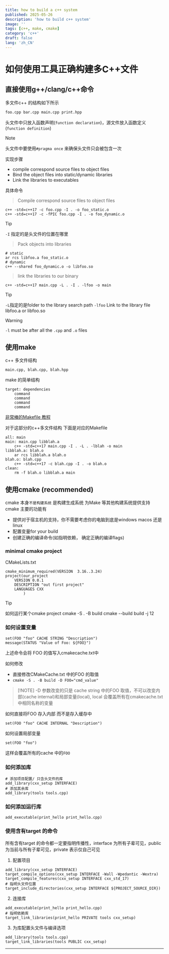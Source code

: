 ```yaml
---
title: how to build a c++ system
published: 2025-05-26
description: 'how to build c++ system'
image: ''
tags: [c++, make, cmake]
category: 'c++'
draft: false 
lang: 'zh_CN'
---
```


# 如何使用工具正确构建多C++文件


## 直接使用g++/clang/c++命令


多文件c++ 的结构如下所示

```markdown
foo.cpp bar.cpp main.cpp print.hpp
```

头文件中只放入函数声明(`function declaration`)，源文件放入函数定义(`function definition`)

> [!NOTE] 
> 头文件中要使用`#pragma once` 来确保头文件只会被包含一次

实现步骤
+ compile correspond source files to object files
+ Bind the object files into static/dynamic libraries
+ Link the libraries to executables

具体命令

> Compile correspond source files to object files

```shell
c++ -std=c++17 -c foo.cpp -I . -o foo_static.o
c++ -std=c++17 -c -fPIC foo.cpp -I . -o foo_dynamic.o
```

> [!TIP] 
> `-I` 指定的是头文件的位置在哪里

> Pack objects into libraries

```shell
# static 
ar rcs libfoo.a foo_static.o
# dynamic 
c++ --shared foo_dynamic.o -o libfoo.so
```

> link the libraries to our binary

```shell
c++ -std=c++17 main.cpp -L . -I . -lfoo -o main
```

> [!TIP]
> `-L`指定的是folder to the library search path
> `-lfoo` Link to the library file libfoo.a or libfoo.so

> [!WARNING]
> `-l` must be after all the `.cpp` and `.o` files

## 使用make 

c++ 多文件结构
```
main.cpp, blah.cpp, blah.hpp
```

make 的简单结构
```
target: dependencies
    command
    command
    command 
    command
```

[非常棒的Makefile 教程](https://makefiletutorial.com/#getting-started)

对于这部分的c++多文件结构 下面是对应的Makefile
```shell
all: main
main: main.cpp libblah.a
    c++ -std=c++17 main.cpp -I . -L . -lblah -o main
libblah.a: blah.o
    ar rcs libblah.a blah.o
blah.o: blah.cpp
    c++ -std=c++17 -c blah.cpp -I . -o blah.o
clean: 
    rm -f blah.o libblah.a main
```

## 使用cmake (recommended)

cmake 本身`不是构建系统` 是构建生成系统 为Make 等其他构建系统提供支持
cmake 主要的功能有
+ 提供对于宿主机的支持，你不需要考虑你的电脑到底是windows macos 还是 linux
+ 配置变量for your build
+ 创建正确的编译命令(如指明依赖， 确定正确的编译flags)

### minimal cmake project
CMakeLists.txt
```shell
cmake_minimum_required(VERSION  3.16..3.24)
project(our_project 
    VERSION 0.0.1
    DESCRIPTION "out first project"
    LANGUAGES CXX
        )
```

> [!TIP]
> 如何运行某个cmake project cmake -S . -B build
> cmake --build build -j 12

### 如何设置变量
```shell
set(FOO "foo" CACHE STRING "Description")
message(STATUS "Value of Foo: ${FOO}")
```
上述命令会将 FOO 的值写入cmakecache.txt中

如何修改
+ 直接修改CMakeCache.txt 中的FOO 的取值
+ `cmake -S . -B build -D FOO="cmd_value"`

> [!NOTE] -D 参数改变的只是 cache string 中的FOO 取值，不可以改变内部(cache internal)和局部变量(local), local 会覆盖所有在cmakecache.txt 中相同名称的变量

如何直接将FOO 存入内部 而不是存入缓存中
```shell
set(FOO "foo" CACHE INTERNAL "Description")
```

如何设置局部变量
```shell
set(FOO "foo")
```
这样会覆盖所有的cache 中的`FOO`


### 如何添加库
```shell
# 添加项目配置/ 只含头文件的库
add_library(cxx_setup INTERFACE)
# 添加其余库
add_library(tools tools.cpp)
```

### 如何添加运行库
```shell
add_executable(print_hello print_hello.cpp)
```

### 使用含有target 的命令
所有含有target 的命令都一定要指明传播性，interface 为所有子辈可见，public为当前与所有子辈可见，private 表示仅自己可见

1. 配置项目

```shell
add_library(cxx_setup INTERFACE)
target_compile_options(cxx_setup INTERFACE -Wall -Wpedantic -Wextra)
target_compile_features(cxx_setup INTERFACE cxx_std_17)
# 指明头文件位置
target_include_directories(cxx_setup INTERFACE ${PROJECT_SOURCE_DIR})
```
2. 连接库
```shell
add_executable(print_hello print_hello.cpp)
# 指明依赖库
target_link_libraries(print_hello PRIVATE tools cxx_setup)
```

3. 为库配置头文件与编译选项
```shell
add_library(tools tools.cpp)
target_link_libraries(tools PUBLIC cxx_setup)
```


---